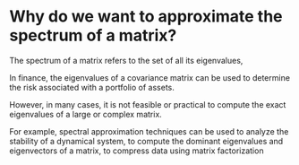 # Why do we want to approximate the spectrum of a matrix?

The spectrum of a matrix refers to the set of all its eigenvalues,

In finance, the eigenvalues of a covariance matrix can be used to determine the risk associated with a portfolio of assets.

However, in many cases, it is not feasible or practical to compute the exact eigenvalues of a large or complex matrix.

For example, spectral approximation techniques can be used to analyze the stability of a dynamical system, to compute the dominant eigenvalues and eigenvectors of a matrix, to compress data using matrix factorization
